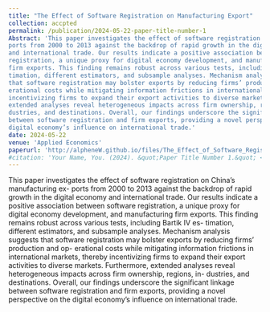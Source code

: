 ```yaml
---
title: "The Effect of Software Registration on Manufacturing Export"
collection: accpted
permalink: /publication/2024-05-22-paper-title-number-1
Abstract: 'This paper investigates the effect of software registration on China’s manufacturing ex-
ports from 2000 to 2013 against the backdrop of rapid growth in the digital economy
and international trade. Our results indicate a positive association between software
registration, a unique proxy for digital economy development, and manufacturing
firm exports. This finding remains robust across various tests, including Bartik IV es-
timation, different estimators, and subsample analyses. Mechanism analysis suggests
that software registration may bolster exports by reducing firms’ production and op-
erational costs while mitigating information frictions in international markets, thereby
incentivizing firms to expand their export activities to diverse markets. Furthermore,
extended analyses reveal heterogeneous impacts across firm ownership, regions, in-
dustries, and destinations. Overall, our findings underscore the significant linkage
between software registration and firm exports, providing a novel perspective on the
digital economy’s influence on international trade.'
date: 2024-05-22
venue: 'Applied Economics'
paperurl: 'http://alpheneW.github.io/files/The_Effect_of_Software_Registration_on_Manufacturing_Export.pdf'
#citation: 'Your Name, You. (2024). &quot;Paper Title Number 1.&quot; <i>Applied Economics</i>. 1(3).'
---
```


This paper investigates the effect of software registration on China’s manufacturing ex-
ports from 2000 to 2013 against the backdrop of rapid growth in the digital economy
and international trade. Our results indicate a positive association between software
registration, a unique proxy for digital economy development, and manufacturing
firm exports. This finding remains robust across various tests, including Bartik IV es-
timation, different estimators, and subsample analyses. Mechanism analysis suggests
that software registration may bolster exports by reducing firms’ production and op-
erational costs while mitigating information frictions in international markets, thereby
incentivizing firms to expand their export activities to diverse markets. Furthermore,
extended analyses reveal heterogeneous impacts across firm ownership, regions, in-
dustries, and destinations. Overall, our findings underscore the significant linkage
between software registration and firm exports, providing a novel perspective on the
digital economy’s influence on international trade.
